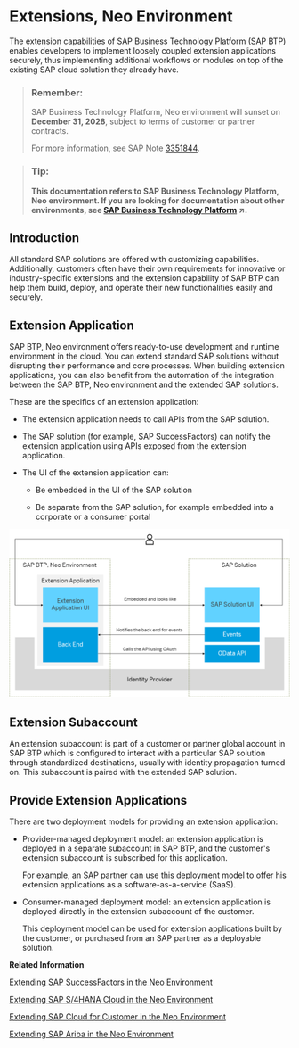 <!-- loio11fbee6f83ad4a70819775f72b65773c -->

# Extensions, Neo Environment

The extension capabilities of SAP Business Technology Platform \(SAP BTP\) enables developers to implement loosely coupled extension applications securely, thus implementing additional workflows or modules on top of the existing SAP cloud solution they already have.

> ### Remember:  
> SAP Business Technology Platform, Neo environment will sunset on **December 31, 2028**, subject to terms of customer or partner contracts.
> 
> For more information, see SAP Note [3351844](https://me.sap.com/notes/3351844).

> ### Tip:  
> **This documentation refers to SAP Business Technology Platform, Neo environment. If you are looking for documentation about other environments, see [SAP Business Technology Platform](https://help.sap.com/viewer/65de2977205c403bbc107264b8eccf4b/Cloud/en-US/6a2c1ab5a31b4ed9a2ce17a5329e1dd8.html "SAP Business Technology Platform (SAP BTP) is an integrated offering comprised of the following technology portfolios: application development; process automation; integration; data, analytics, and enterprise planning; artificial intelligence. The platform offers users the ability to turn data into business value, compose end-to-end business processes, connect entire IT landscapes, and personalize, build and extend SAP applications. This reduces the overall total cost of ownership maintaining SAP landscapes and third-party software across end-to-end business processes.") :arrow_upper_right:.**



<a name="loio11fbee6f83ad4a70819775f72b65773c__section_odp_tz5_2fb"/>

## Introduction

All standard SAP solutions are offered with customizing capabilities. Additionally, customers often have their own requirements for innovative or industry-specific extensions and the extension capability of SAP BTP can help them build, deploy, and operate their new functionalities easily and securely.



<a name="loio11fbee6f83ad4a70819775f72b65773c__section_xxk_s2y_y2b"/>

## Extension Application

SAP BTP, Neo environment offers ready-to-use development and runtime environment in the cloud. You can extend standard SAP solutions without disrupting their performance and core processes. When building extension applications, you can also benefit from the automation of the integration between the SAP BTP, Neo environment and the extended SAP solutions.

These are the specifics of an extension application:

-   The extension application needs to call APIs from the SAP solution.

-   The SAP solution \(for example, SAP SuccessFactors\) can notify the extension application using APIs exposed from the extension application.

-   The UI of the extension application can:

    -   Be embedded in the UI of the SAP solution

    -   Be separate from the SAP solution, for example embedded into a corporate or a consumer portal



![](images/Extensions_Basic_Concepts_8fc5275.png)



<a name="loio11fbee6f83ad4a70819775f72b65773c__section_cjc_p2y_y2b"/>

## Extension Subaccount

An extension subaccount is part of a customer or partner global account in SAP BTP which is configured to interact with a particular SAP solution through standardized destinations, usually with identity propagation turned on. This subaccount is paired with the extended SAP solution.



<a name="loio11fbee6f83ad4a70819775f72b65773c__section_pxm_ply_y2b"/>

## Provide Extension Applications

There are two deployment models for providing an extension application:

-   Provider-managed deployment model: an extension application is deployed in a separate subaccount in SAP BTP, and the customer's extension subaccount is subscribed for this application.

    For example, an SAP partner can use this deployment model to offer his extension applications as a software-as-a-service \(SaaS\).

-   Consumer-managed deployment model: an extension application is deployed directly in the extension subaccount of the customer.

    This deployment model can be used for extension applications built by the customer, or purchased from an SAP partner as a deployable solution.


**Related Information**  


[Extending SAP SuccessFactors in the Neo Environment](extending-sap-successfactors-in-the-neo-environment-bd585c8.md "You can extend the scope of SAP SuccessFactors HXM Suite using extension applications on SAP BTP.")

[Extending SAP S/4HANA Cloud in the Neo Environment](extending-sap-s-4hana-cloud-in-the-neo-environment-fa132ee.md "This section guides you through the configuration tasks that you need to perform to enable the SAP BTP, Neo environment for developing extension applications for your SAP S/4HANA Cloud tenant.")

[Extending SAP Cloud for Customer in the Neo Environment](extending-sap-cloud-for-customer-in-the-neo-environment-eea73b4.md "")

[Extending SAP Ariba in the Neo Environment](extending-sap-ariba-in-the-neo-environment-b418c61.md "This document guides you through the configuration tasks that you need to perform to enable the use of the extension capabilities of SAP BTP for your SAP Ariba solution.")

